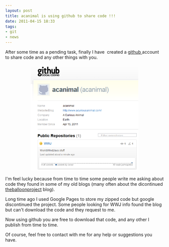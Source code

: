 ```yaml
---
layout: post
title: acanimal is using github to share code !!!
date: 2011-04-15 18:33
tags:
- git
- news
---
```

After some time as a pending task, finally I have  created a <a href="https://github.com/">github </a>account to share code and any other things with you.

<p style="text-align: center;"><a href="https://github.com/acanimal"><img class="aligncenter size-full wp-image-257" title="github" src="./images/github.png" alt="" width="342" height="339" /></a></p>

<p>I'm feel lucky because from time to time some people write me asking about code they found in some of my old blogs (many often about the dicontinued <a href="http://theballoonproject.blogspot.com/">theballoonproject</a> blog).</p>
<p>Long time ago I used Google Pages to store my zipped code but google discontinued the project. Some people looking for WWJ info found the blog but can't download the code and they request to me.</p>
<p>Now using github you are free to download that code, and any other I publish from time to time.</p>
<p>Of course, feel free to contact with me for any help or suggestions you have.</p>
